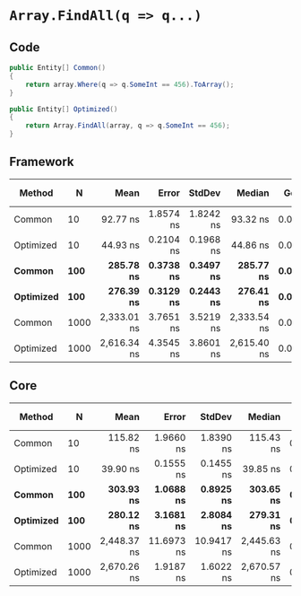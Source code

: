 # `Array.FindAll(q => q...)`

## Code
```csharp
public Entity[] Common()
{
    return array.Where(q => q.SomeInt == 456).ToArray();
}

public Entity[] Optimized()
{
    return Array.FindAll(array, q => q.SomeInt == 456);
}
```

## Framework
|    Method |    N |        Mean |     Error |    StdDev |      Median | Gen 0 | Gen 1 | Gen 2 | Allocated |
|---------- |----- |------------:|----------:|----------:|------------:|------------:|------------:|------------:|--------------------:|
|    Common |   10 |    92.77 ns | 1.8574 ns | 1.8242 ns |    93.32 ns |      0.0169 |           - |           - |                80 B |
| Optimized |   10 |    44.93 ns | 0.2104 ns | 0.1968 ns |    44.86 ns |      0.0135 |           - |           - |                64 B |
|    **Common** |  **100** |   **285.78 ns** | **0.3738 ns** | **0.3497 ns** |   **285.77 ns** |      **0.0167** |           **-** |           **-** |                **80 B** |
| **Optimized** |  **100** |   **276.39 ns** | **0.3129 ns** | **0.2443 ns** |   **276.41 ns** |      **0.0134** |           **-** |           **-** |                **64 B** |
|    Common | 1000 | 2,333.01 ns | 3.7651 ns | 3.5219 ns | 2,333.54 ns |      0.0267 |           - |           - |               144 B |
| Optimized | 1000 | 2,616.34 ns | 4.3545 ns | 3.8601 ns | 2,615.40 ns |      0.0267 |           - |           - |               128 B |


## Core
|    Method |    N |        Mean |      Error |     StdDev |      Median |  Gen 0 | Gen 1 | Gen 2 | Allocated |
|---------- |----- |------------:|-----------:|-----------:|------------:|-------:|------:|------:|----------:|
|    Common |   10 |   115.82 ns |  1.9660 ns |  1.8390 ns |   115.43 ns | 0.0100 |     - |     - |      48 B |
| Optimized |   10 |    39.90 ns |  0.1555 ns |  0.1455 ns |    39.85 ns | 0.0085 |     - |     - |      40 B |
|    **Common** |  **100** |   **303.93 ns** |  **1.0688 ns** |  **0.8925 ns** |   **303.65 ns** | **0.0100** |     **-** |     **-** |      **48 B** |
| **Optimized** |  **100** |   **280.12 ns** |  **3.1681 ns** |  **2.8084 ns** |   **279.31 ns** | **0.0081** |     **-** |     **-** |      **40 B** |
|    Common | 1000 | 2,448.37 ns | 11.6973 ns | 10.9417 ns | 2,445.63 ns | 0.0267 |     - |     - |     136 B |
| Optimized | 1000 | 2,670.26 ns |  1.9187 ns |  1.6022 ns | 2,670.57 ns | 0.0267 |     - |     - |     128 B |
